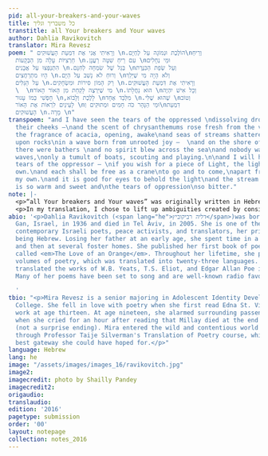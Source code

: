 ```yaml
---
pid: all-your-breakers-and-your-waves
title: כל משבריך וגליך
transtitle: all Your breakers and Your waves
author: Dahlia Ravikovitch
translator: Mira Revesz
poem: " וְרָאִיתִי אֲנִי אֶת דִּמְעַת הָעֲשׁוּקִים \n.הוֹלֶכֶת וּנְמוֹגָה עַל לֶחְיָם\nוְרֵיחַ
  חַרְצִיּוֹת עָלָה מִן הַבְּקָעוֹת \n.עִם רֵיחַ שִׁטָּה רַעֲנָן \nוּמֵי נְחָלִים
  הִתְנַפְּצוּ עַל אֲבָנִים \n.בְּגַל שֶׁל שִׂמְחָה לְחִנָּם \nוְעַל שְׂפַת הַכִּנֶּרֶת
  הָיוּ מִתְרַחֲצִים \n.וְרוּחַ לֹא נָשַׁב עַל הַיָּם \nוְלֹא הָיָה מִי שֶׁיֵּלֵךְ
  עַל הַגַּלִּים \n.רַק הָמוֹן סִירוֹת וּמִשְׂחָקִים \n.וְרָאִיתִי אֶת דִּמְעַת הָעֲשׁוּקִים
  \  \nמִי שֶׁיִּרְצֶה לָקַחַת מִן הָאוֹר הָאוֹר \n.הוּא נַחֲלָתוֹ \nוְכָל אִישׁ יִהְיֶה
  חָפְשִׁי כְּמוֹ עָגוּר \n,לָלֶכֶת וְלָבוֹא \nמִלְּבַד אֶחָד \n.שֶׁהוּא שֶׁלִּי \nוְטוֹב
  לָעֵינַיִם לִרְאוֹת אֶת הָאוֹר \nוּמֵי הַנָּהָר כֹּה חָמִים וּמְתוּקִים וְ\nדִמְעַת
  הָעֲשׁוּקִים \n.מָרָה \n"
transpoem: "and I have seen the tears of the oppressed \ndissolving drop by drop on
  their cheeks —\nand the scent of chrysanthemums rose fresh from the valleys\nwith
  the fragrance of acacia, opening, awake\nand seas of streams shattered themselves
  upon rocks\nin a wave born from unrooted joy —  \nand on the shore of the Galilee
  there were bathers \nand no spirit blew across the sea\nand nobody walked upon the
  waves,\nonly a tumult of boats, scouting and playing.\n\nand I will have seen the
  tears of the oppressor – \nif you wish for a piece of Light, the light\nis your
  own.\nand each shall be free as a crane\nto go and to come,\napart from the one\nwho’s
  my own.\nand it is good for eyes to behold the light\nand the stream of the sea
  is so warm and sweet and\nthe tears of oppression\nso bitter."
note: |-
  <p>“all Your breakers and Your waves” was originally written in Hebrew by Dahlia Ravikovitch, an Israeli poet and peace activist born in 1936. At the time that Ravikovitch wrote, much of Israeli poetry was written in a mix of Biblical and Modern Hebrew, which meant that although I know no Modern Hebrew, the amount of Biblical Hebrew I’ve learned in the past two years gave me strong basis for understanding the poem.</p>
  <p>In my translation, I chose to lift up ambiguities created by considering this text from the viewpoint of Biblical, rather than Modern Hebrew. The first is an ambiguity behind the word <span lang="he">העשוקים</span>, which in Modern Hebrew translates more directly to “the oppressed,” but in Biblical Hebrew can also simply mean “oppression.” At around the time I first read this poem, I began working with an activist organization in which we talked about how oppression works as a cycle in which oppressors dehumanize the oppressed and, in doing so, become dehumanized themselves, while those who have experienced oppression may more easily become oppressors. With this cycle in mind, I chose to translate this word differently each of the three times it appears in this poem — first as oppressed, then as oppressor, and lastly as oppression. As long as oppression exists, no one on any point of the spectrum can be fully human.  The other ambiguity centered around the tense of the verb in the first line of each stanza. In Biblical Hebrew, but not Modern Hebrew, verbs that begin with the prefix “and” oddly switch tense from past to future or vice-versa. This poem is written in the past tense, but because the two lines in question begin with “and,” to a reader of Biblical Hebrew, the tense would seem to be future. I chose to use both tenses, pairing the future, which to me communicates a prophetic yearning, with the translation of <span lang="he">העשוקים</span> as “oppressor” because although we may recognize and mourn oppression thousands of times across history, what will bring us true redemption will be reckoning with the oppressor and rehumanizing both sides.</p>
abio: '<p>Dahlia Ravikovitch (<span lang="he">דליה רביקוביץ</span>)was born in Ramat
  Gan, Israel, in 1936 and died in Tel Aviv, in 2005. She is one of the most well-known
  contemporary Israeli poets, peace activists, and translators, her primary language
  being Hebrew. Losing her father at an early age, she spent time in a <em>kibbutz</em>
  and then at several foster homes. She published her first book of poetry in 1959,
  called <em>The Love of an Orange</em>. Throughout her lifetime, she published ten
  volumes of poetry, which was translated into twenty-three languages. She has also
  translated the works of W.B. Yeats, T.S. Eliot, and Edgar Allan Poe into Hebrew.
  Many of her poems have been set to song and are well-known radio favorites in Israel.</p>

  '
tbio: "<p>Mira Revesz is a senior majoring in Adolescent Identity Development at Swarthmore
  College. She fell in love with poetry when she first read Edna St. Vincent Millay’s
  work at age thirteen. At age nineteen, she alarmed surrounding passengers on a plane
  when she cried for an hour after reading that Millay died at the end of her biography
  (not a surprise ending). Mira entered the wild and contentious world of translation
  through Professor Taije Silverman's Translation of Poetry course, which was the
  best gateway she could have hoped for.</p>"
language: Hebrew
lang: he
image: "/assets/images/images_16/ravikovitch.jpg"
image2:
imagecredit: photo by Shailly Pandey
imagecredit2:
origaudio:
translaudio:
edition: '2016'
pagetype: submission
order: '00'
layout: notepage
collection: notes_2016
---
```

